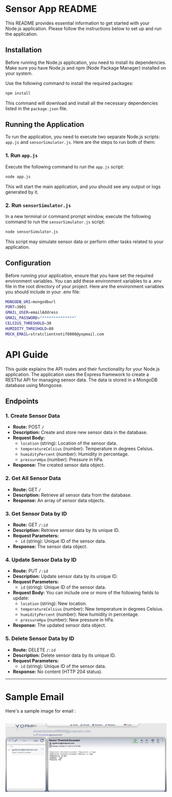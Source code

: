 # Sensor App README

This README provides essential information to get started with your Node.js application. Please follow the instructions below to set up and run the application.

## Installation

Before running the Node.js application, you need to install its dependencies. Make sure you have Node.js and npm (Node Package Manager) installed on your system.

Use the following command to install the required packages:

```bash
npm install
```

This command will download and install all the necessary dependencies listed in the `package.json` file.

## Running the Application

To run the application, you need to execute two separate Node.js scripts: `app.js` and `sensorSimulator.js`. Here are the steps to run both of them:

### 1. Run `app.js`

Execute the following command to run the `app.js` script:

```bash
node app.js
```

This will start the main application, and you should see any output or logs generated by it.

### 2. Run `sensorSimulator.js`

In a new terminal or command prompt window, execute the following command to run the `sensorSimulator.js` script:

```bash
node sensorSimulator.js
```

This script may simulate sensor data or perform other tasks related to your application.

## Configuration

Before running your application, ensure that you have set the required environment variables. You can add these environment variables to a .env file in the root directory of your project. Here are the environment variables you should include in your .env file:

```bash
MONGODB_URI=mongodburl
PORT=3001
GMAIL_USER=emailAddress
GMAIL_PASSWORD="**************"
CELSIUS_THRESHOLD=30
HUMIDITY_THRESHOLD=80
MOCK_EMAIL=stratclientnotif8000@yopmail.com
```

# API Guide

This guide explains the API routes and their functionality for your Node.js application. The application uses the Express framework to create a RESTful API for managing sensor data. The data is stored in a MongoDB database using Mongoose.

## Endpoints

### 1. Create Sensor Data

- **Route:** POST `/`
- **Description:** Create and store new sensor data in the database.
- **Request Body:**
  - `location` (string): Location of the sensor data.
  - `temperatureCelsius` (number): Temperature in degrees Celsius.
  - `humidityPercent` (number): Humidity in percentage.
  - `pressureHpa` (number): Pressure in hPa.
- **Response:** The created sensor data object.

### 2. Get All Sensor Data

- **Route:** GET `/`
- **Description:** Retrieve all sensor data from the database.
- **Response:** An array of sensor data objects.

### 3. Get Sensor Data by ID

- **Route:** GET `/:id`
- **Description:** Retrieve sensor data by its unique ID.
- **Request Parameters:**
  - `id` (string): Unique ID of the sensor data.
- **Response:** The sensor data object.

### 4. Update Sensor Data by ID

- **Route:** PUT `/:id`
- **Description:** Update sensor data by its unique ID.
- **Request Parameters:**
  - `id` (string): Unique ID of the sensor data.
- **Request Body:** You can include one or more of the following fields to update:
  - `location` (string): New location.
  - `temperatureCelsius` (number): New temperature in degrees Celsius.
  - `humidityPercent` (number): New humidity in percentage.
  - `pressureHpa` (number): New pressure in hPa.
- **Response:** The updated sensor data object.

### 5. Delete Sensor Data by ID

- **Route:** DELETE `/:id`
- **Description:** Delete sensor data by its unique ID.
- **Request Parameters:**
  - `id` (string): Unique ID of the sensor data.
- **Response:** No content (HTTP 204 status).


---
# Sample Email

Here's a sample image for email :

![Sample Email](email-screenshot.jpg)
---
